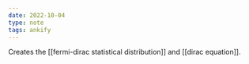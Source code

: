 ```yaml
---
date: 2022-10-04
type: note
tags: ankify
---
```


Creates the [[fermi-dirac statistical distribution]] and [[dirac equation]].
